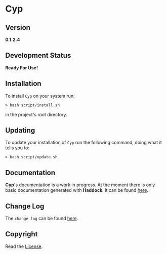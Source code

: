 # Cyp

## Version
**0.1.2.4**

## Development Status
**Ready For Use!**

## Installation
To install `Cyp`
on your system run:
```
> bash script/install.sh
```
in the project's root
directory.

## Updating
To update your
installation of
`Cyp` run the
following command,
doing what it tells
you to:
```
> bash script/update.sh
```

## Documentation
**Cyp**'s documentation
is a work in progress.
At the moment there is
only basic documentation
generated with **Haddock**.
It can be found [here](https://kove-w-o-salter.github.io/Cyp/index.html).

## Change Log
The `change log` can be
found [here](./ChangeLog.md).

## Copyright
Read the [License](./LICENSE).
